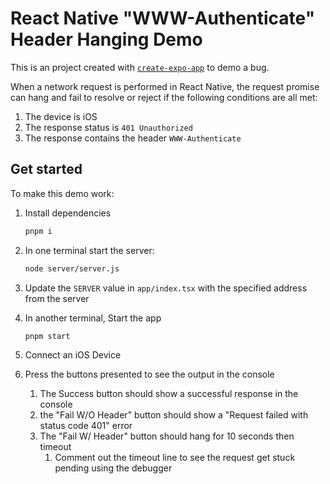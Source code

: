 # React Native "WWW-Authenticate" Header Hanging Demo

This is an project created with [`create-expo-app`](https://www.npmjs.com/package/create-expo-app) to demo a bug.

When a network request is performed in React Native, the request promise can hang and fail to resolve or reject if the following conditions are all met:
1. The device is iOS
2. The response status is `401 Unauthorized`
3. The response contains the header `WWW-Authenticate`

## Get started

To make this demo work:

1. Install dependencies

   ```bash
   pnpm i
   ```

2. In one terminal start the server:

   ```bash
   node server/server.js
   ```

3. Update the `SERVER` value in `app/index.tsx` with the specified address from the server

4. In another terminal, Start the app

   ```bash
   pnpm start
   ```

5. Connect an iOS Device

6. Press the buttons presented to see the output in the console
   1. The Success button should show a successful response in the console
   2. the "Fail W/O Header" button should show a "Request failed with status code 401" error
   3. The "Fail W/ Header" button should hang for 10 seconds then timeout
      1. Comment out the timeout line to see the request get stuck pending using the debugger